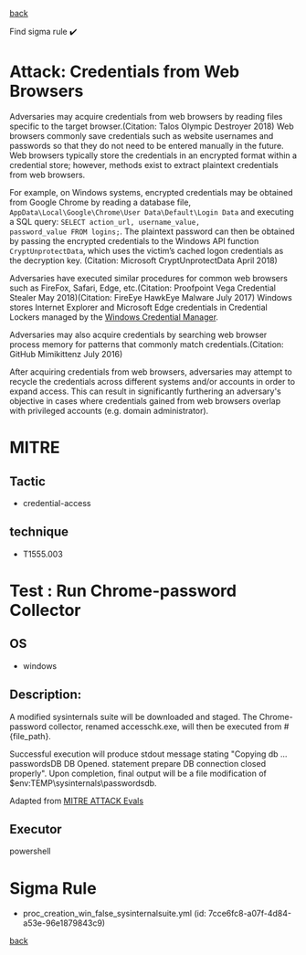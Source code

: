 
[back](../index.md)

Find sigma rule :heavy_check_mark: 

# Attack: Credentials from Web Browsers 

Adversaries may acquire credentials from web browsers by reading files specific to the target browser.(Citation: Talos Olympic Destroyer 2018) Web browsers commonly save credentials such as website usernames and passwords so that they do not need to be entered manually in the future. Web browsers typically store the credentials in an encrypted format within a credential store; however, methods exist to extract plaintext credentials from web browsers.

For example, on Windows systems, encrypted credentials may be obtained from Google Chrome by reading a database file, <code>AppData\Local\Google\Chrome\User Data\Default\Login Data</code> and executing a SQL query: <code>SELECT action_url, username_value, password_value FROM logins;</code>. The plaintext password can then be obtained by passing the encrypted credentials to the Windows API function <code>CryptUnprotectData</code>, which uses the victim’s cached logon credentials as the decryption key. (Citation: Microsoft CryptUnprotectData April 2018)
 
Adversaries have executed similar procedures for common web browsers such as FireFox, Safari, Edge, etc.(Citation: Proofpoint Vega Credential Stealer May 2018)(Citation: FireEye HawkEye Malware July 2017) Windows stores Internet Explorer and Microsoft Edge credentials in Credential Lockers managed by the [Windows Credential Manager](https://attack.mitre.org/techniques/T1555/004).

Adversaries may also acquire credentials by searching web browser process memory for patterns that commonly match credentials.(Citation: GitHub Mimikittenz July 2016)

After acquiring credentials from web browsers, adversaries may attempt to recycle the credentials across different systems and/or accounts in order to expand access. This can result in significantly furthering an adversary's objective in cases where credentials gained from web browsers overlap with privileged accounts (e.g. domain administrator).

# MITRE
## Tactic
  - credential-access


## technique
  - T1555.003


# Test : Run Chrome-password Collector
## OS
  - windows


## Description:
A modified sysinternals suite will be downloaded and staged. The Chrome-password collector, renamed accesschk.exe, will then be executed from #{file_path}.

Successful execution will produce stdout message stating "Copying db ... passwordsDB DB Opened. statement prepare DB connection closed properly". Upon completion, final output will be a file modification of $env:TEMP\sysinternals\passwordsdb.

Adapted from [MITRE ATTACK Evals](https://github.com/mitre-attack/attack-arsenal/blob/66650cebd33b9a1e180f7b31261da1789cdceb66/adversary_emulation/APT29/CALDERA_DIY/evals/data/abilities/credential-access/e7cab9bb-3e3a-4d93-99cc-3593c1dc8c6d.yml)


## Executor
powershell

# Sigma Rule
 - proc_creation_win_false_sysinternalsuite.yml (id: 7cce6fc8-a07f-4d84-a53e-96e1879843c9)



[back](../index.md)

